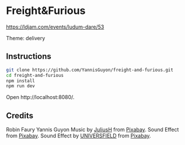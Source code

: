 # Freight&Furious

https://ldjam.com/events/ludum-dare/53

Theme: delivery

## Instructions

```sh
git clone https://github.com/YannisGuyon/freight-and-furious.git
cd freight-and-furious
npm install
npm run dev
```

Open http://localhost:8080/.

## Credits

Robin Faury
Yannis Guyon
Music by [JuliusH](https://pixabay.com/users/juliush-3921568/?utm_source=link-attribution&amp;utm_medium=referral&amp;utm_campaign=music&amp;utm_content=13980) from [Pixabay](https://pixabay.com//?utm_source=link-attribution&amp;utm_medium=referral&amp;utm_campaign=music&amp;utm_content=13980).
Sound Effect from [Pixabay](https://pixabay.com/sound-effects/?utm_source=link-attribution&amp;utm_medium=referral&amp;utm_campaign=music&amp;utm_content=14551).
Sound Effect by [UNIVERSFIELD](https://pixabay.com/users/universfield-28281460/?utm_source=link-attribution&amp;utm_medium=referral&amp;utm_campaign=music&amp;utm_content=124468) from [Pixabay](https://pixabay.com//?utm_source=link-attribution&amp;utm_medium=referral&amp;utm_campaign=music&amp;utm_content=124468).